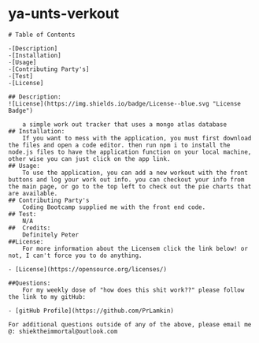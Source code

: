 # ya-unts-verkout
    
    # Table of Contents
    
    -[Description]
    -[Installation]
    -[Usage]
    -[Contributing Party's]
    -[Test]
    -[License]
    
    ## Description:
    ![License](https://img.shields.io/badge/License--blue.svg "License Badge")
    
        a simple work out tracker that uses a mongo atlas database
    ## Installation:
        If you want to mess with the application, you must first download the files and open a code editor. then run npm i to install the node.js files to have the application function on your local machine, other wise you can just click on the app link.
    ## Usage:
        To use the application, you can add a new workout with the front buttons and log your work out info. you can checkout your info from the main page, or go to the top left to check out the pie charts that are available.
    ## Contributing Party's
        Coding Bootcamp supplied me with the front end code.
    ## Test:
        N/A
    ##  Credits:
        Definitely Peter
    ##License:
        For more information about the Licensem click the link below! or not, I can't force you to do anything.
        
    - [License](https://opensource.org/licenses/)
    
    ##Questions:
        For my weekly dose of "how does this shit work??" please follow the link to my gitHub:
        
    - [gitHub Profile](https://github.com/PrLamkin)
    
    For additional questions outside of any of the above, please email me @: shiektheimmortal@outlook.com